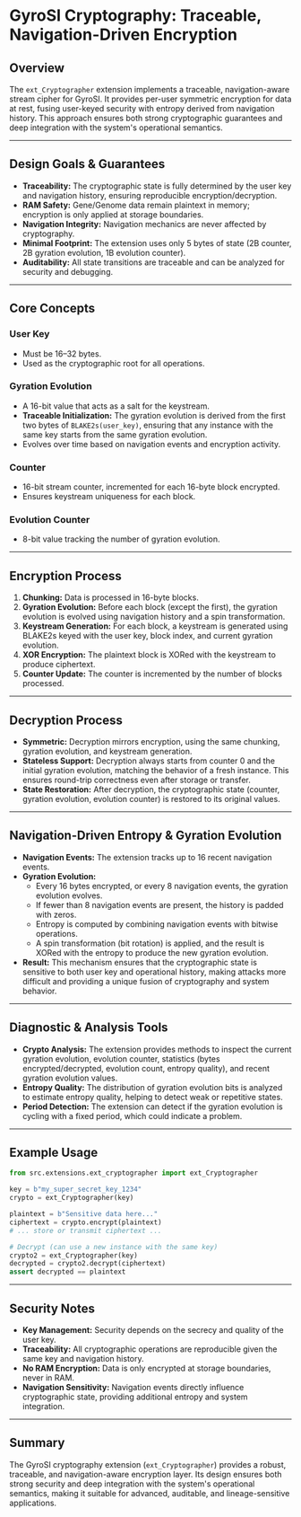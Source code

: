 # GyroSI Cryptography: Traceable, Navigation-Driven Encryption

## Overview

The `ext_Cryptographer` extension implements a traceable, navigation-aware stream cipher for GyroSI. It provides per-user symmetric encryption for data at rest, fusing user-keyed security with entropy derived from navigation history. This approach ensures both strong cryptographic guarantees and deep integration with the system's operational semantics.

---

## Design Goals & Guarantees

- **Traceability:** The cryptographic state is fully determined by the user key and navigation history, ensuring reproducible encryption/decryption.
- **RAM Safety:** Gene/Genome data remain plaintext in memory; encryption is only applied at storage boundaries.
- **Navigation Integrity:** Navigation mechanics are never affected by cryptography.
- **Minimal Footprint:** The extension uses only 5 bytes of state (2B counter, 2B gyration evolution, 1B evolution counter).
- **Auditability:** All state transitions are traceable and can be analyzed for security and debugging.

---

## Core Concepts

### User Key
- Must be 16–32 bytes.
- Used as the cryptographic root for all operations.

### Gyration Evolution
- A 16-bit value that acts as a salt for the keystream.
- **Traceable Initialization:** The gyration evolution is derived from the first two bytes of `BLAKE2s(user_key)`, ensuring that any instance with the same key starts from the same gyration evolution.
- Evolves over time based on navigation events and encryption activity.

### Counter
- 16-bit stream counter, incremented for each 16-byte block encrypted.
- Ensures keystream uniqueness for each block.

### Evolution Counter
- 8-bit value tracking the number of gyration evolution.

---

## Encryption Process

1. **Chunking:** Data is processed in 16-byte blocks.
2. **Gyration Evolution:** Before each block (except the first), the gyration evolution is evolved using navigation history and a spin transformation.
3. **Keystream Generation:** For each block, a keystream is generated using BLAKE2s keyed with the user key, block index, and current gyration evolution.
4. **XOR Encryption:** The plaintext block is XORed with the keystream to produce ciphertext.
5. **Counter Update:** The counter is incremented by the number of blocks processed.

---

## Decryption Process

- **Symmetric:** Decryption mirrors encryption, using the same chunking, gyration evolution, and keystream generation.
- **Stateless Support:** Decryption always starts from counter 0 and the initial gyration evolution, matching the behavior of a fresh instance. This ensures round-trip correctness even after storage or transfer.
- **State Restoration:** After decryption, the cryptographic state (counter, gyration evolution, evolution counter) is restored to its original values.

---

## Navigation-Driven Entropy & Gyration Evolution

- **Navigation Events:** The extension tracks up to 16 recent navigation events.
- **Gyration Evolution:**
    - Every 16 bytes encrypted, or every 8 navigation events, the gyration evolution evolves.
    - If fewer than 8 navigation events are present, the history is padded with zeros.
    - Entropy is computed by combining navigation events with bitwise operations.
    - A spin transformation (bit rotation) is applied, and the result is XORed with the entropy to produce the new gyration evolution.
- **Result:** This mechanism ensures that the cryptographic state is sensitive to both user key and operational history, making attacks more difficult and providing a unique fusion of cryptography and system behavior.

---

## Diagnostic & Analysis Tools

- **Crypto Analysis:** The extension provides methods to inspect the current gyration evolution, evolution counter, statistics (bytes encrypted/decrypted, evolution count, entropy quality), and recent gyration evolution values.
- **Entropy Quality:** The distribution of gyration evolution bits is analyzed to estimate entropy quality, helping to detect weak or repetitive states.
- **Period Detection:** The extension can detect if the gyration evolution is cycling with a fixed period, which could indicate a problem.

---

## Example Usage

```python
from src.extensions.ext_cryptographer import ext_Cryptographer

key = b"my_super_secret_key_1234"
crypto = ext_Cryptographer(key)

plaintext = b"Sensitive data here..."
ciphertext = crypto.encrypt(plaintext)
# ... store or transmit ciphertext ...

# Decrypt (can use a new instance with the same key)
crypto2 = ext_Cryptographer(key)
decrypted = crypto2.decrypt(ciphertext)
assert decrypted == plaintext
```

---

## Security Notes

- **Key Management:** Security depends on the secrecy and quality of the user key.
- **Traceability:** All cryptographic operations are reproducible given the same key and navigation history.
- **No RAM Encryption:** Data is only encrypted at storage boundaries, never in RAM.
- **Navigation Sensitivity:** Navigation events directly influence cryptographic state, providing additional entropy and system integration.

---

## Summary

The GyroSI cryptography extension (`ext_Cryptographer`) provides a robust, traceable, and navigation-aware encryption layer. Its design ensures both strong security and deep integration with the system's operational semantics, making it suitable for advanced, auditable, and lineage-sensitive applications. 